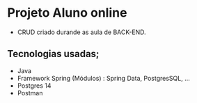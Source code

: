 # Projeto Aluno online
* CRUD criado durande as aula de BACK-END.
## Tecnologias usadas;
* Java
* Framework Spring (Módulos) : Spring Data, PostgresSQL, ...
* Postgres 14
* Postman
 

